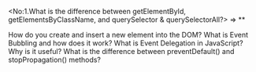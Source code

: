 <No:1.What is the difference between getElementById, getElementsByClassName, and querySelector & querySelectorAll?>
=> 
**













How do you create and insert a new element into the DOM?
What is Event Bubbling and how does it work?
What is Event Delegation in JavaScript? Why is it useful?
What is the difference between preventDefault() and stopPropagation() methods?